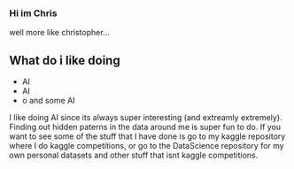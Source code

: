 ### Hi im Chris
well more like christopher...

## What do i like doing
* AI
* AI
* o and some AI

I like doing AI since its always super interesting (and extreamly extremely). Finding out hidden paterns in the data around me is super fun to do. If you want to see some of the stuff that I have done is go to my kaggle repository where I do kaggle competitions, or go to the DataScience repository for my own personal datasets and other stuff that isnt kaggle competitions.